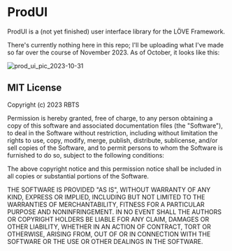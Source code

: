 # ProdUI

ProdUI is a (not yet finished) user interface library for the LÖVE Framework.

There's currently nothing here in this repo; I'll be uploading what I've made so far over the course of November 2023. As of October, it looks like this:

![prod_ui_pic_2023-10-31](https://github.com/rabbitboots/prod_ui_wip/assets/23288188/cc5fc615-0ed6-453c-909c-738721e717a3)


## MIT License

Copyright (c) 2023 RBTS

Permission is hereby granted, free of charge, to any person obtaining a copy
of this software and associated documentation files (the "Software"), to deal
in the Software without restriction, including without limitation the rights
to use, copy, modify, merge, publish, distribute, sublicense, and/or sell
copies of the Software, and to permit persons to whom the Software is
furnished to do so, subject to the following conditions:

The above copyright notice and this permission notice shall be included in all
copies or substantial portions of the Software.

THE SOFTWARE IS PROVIDED "AS IS", WITHOUT WARRANTY OF ANY KIND, EXPRESS OR
IMPLIED, INCLUDING BUT NOT LIMITED TO THE WARRANTIES OF MERCHANTABILITY,
FITNESS FOR A PARTICULAR PURPOSE AND NONINFRINGEMENT. IN NO EVENT SHALL THE
AUTHORS OR COPYRIGHT HOLDERS BE LIABLE FOR ANY CLAIM, DAMAGES OR OTHER
LIABILITY, WHETHER IN AN ACTION OF CONTRACT, TORT OR OTHERWISE, ARISING FROM,
OUT OF OR IN CONNECTION WITH THE SOFTWARE OR THE USE OR OTHER DEALINGS IN THE
SOFTWARE.

